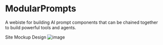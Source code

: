 # ModularPrompts
A webiste for building AI prompt components that can be chained together to build powerful tools and agents.

Site Mockup Design
![image](https://github.com/user-attachments/assets/c4c413bc-4b9b-4c53-875d-24a9a83e01b8)
